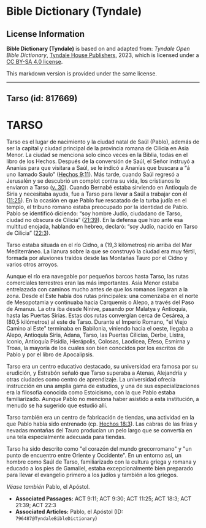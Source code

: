 # Bible Dictionary (Tyndale)

## License Information

**Bible Dictionary (Tyndale)** is based on and adapted from: _Tyndale Open Bible Dictionary_, [Tyndale House Publishers](https://tyndaleopenresources.com/), 2023, which is licensed under a [CC BY-SA 4.0 license](https://creativecommons.org/licenses/by-sa/4.0/legalcode.en).

This markdown version is provided under the same license.



--------------------------------

## Tarso (id: 817669)

TARSO
=====

Tarso es el lugar de nacimiento y la ciudad natal de Saúl (Pablo), además de ser la capital y ciudad principal de la provincia romana de Cilicia en Asia Menor. La ciudad se menciona solo cinco veces en la Biblia, todas en el libro de los Hechos. Después de la conversión de Saúl, el Señor instruyó a Ananías para que visitara a Saúl, se le indicó a Ananías que buscara a “á uno llamado Saulo” ([Hechos 9:11](https://ref.ly/Acts9:11)). Más tarde, cuando Saúl regresó a Jerusalén y se descubrió un complot contra su vida, los cristianos lo enviaron a Tarso ([v. 30](https://ref.ly/Acts9:30)). Cuando Bernabé estaba sirviendo en Antioquía de Siria y necesitaba ayuda, fue a Tarso para llevar a Saúl a trabajar con él ([11:25](https://ref.ly/Acts11:25)). En la ocasión en que Pablo fue rescatado de la turba judía en el templo, el tribuno romano estaba preocupado por la identidad de Pablo. Pablo se identificó diciendo: “soy hombre Judío, ciudadano de Tarso, ciudad no obscura de Cilicia” ([21:39](https://ref.ly/Acts21:39)). En la defensa que hizo ante esa multitud enojada, hablando en hebreo, declaró: “soy Judío, nacido en Tarso de Cilicia” ([22:3](https://ref.ly/Acts22:3)).

Tarso estaba situada en el río Cidno, a (19,3 kilómetros) río arriba del Mar Mediterráneo. La llanura sobre la que se construyó la ciudad era muy fértil, formada por aluviones traídos desde las Montañas Tauro por el Cidno y varios otros arroyos.

Aunque el río era navegable por pequeños barcos hasta Tarso, las rutas comerciales terrestres eran las más importantes. Asia Menor estaba entrelazada con caminos mucho antes de que los romanos llegaran a la zona. Desde el Este había dos rutas principales: una comenzaba en el norte de Mesopotamia y continuaba hacia Carquemis o Alepo, a través del Paso de Amanus. La otra iba desde Nínive, pasando por Malatya y Antioquía, hasta las Puertas Sirias. Estas dos rutas convergían cerca de Cesárea, a (80,5 kilómetros) al este de Tarso. Durante el Imperio Romano, "el Viejo Camino al Este" terminaba en Babilonia, viniendo hacia el oeste, llegaba a Alepo, Antioquía Siria, Adana, Tarso, las Puertas Cilicias, Derbe, Listra, Iconio, Antioquía Pisidia, Hierápolis, Colosas, Laodicea, Éfeso, Esmirna y Troas, la mayoría de los cuales son bien conocidos por los escritos de Pablo y por el libro de Apocalipsis.

Tarso era un centro educativo destacado, su universidad era famosa por su erudición, y Estrabón señaló que Tarso superaba a Atenas, Alejandría y otras ciudades como centro de aprendizaje. La universidad ofrecía instrucción en una amplia gama de estudios, y una de sus especializaciones era la filosofía conocida como Estoicismo, con la que Pablo estaba familiarizado. Aunque Pablo no menciona haber asistido a esta institución, a menudo se ha sugerido que estudió allí.

Tarso también era un centro de fabricación de tiendas, una actividad en la que Pablo había sido entrenado (cp. [Hechos 18:3](https://ref.ly/Acts18:3)). Las cabras de las frías y nevadas montañas del Tauro producían un pelo largo que se convertía en una tela especialmente adecuada para tiendas.

Tarso ha sido descrito como "el corazón del mundo grecorromano" y "un punto de encuentro entre Oriente y Occidente". En un entorno así, un hombre como Saúl de Tarso, familiarizado con la cultura griega y romana y educado a los pies de Gamaliel, estaba excepcionalmente bien preparado para llevar el evangelio primero a los judíos y también a los griegos.

*Véase también* Pablo, el Apóstol.

* **Associated Passages:** ACT 9:11; ACT 9:30; ACT 11:25; ACT 18:3; ACT 21:39; ACT 22:3
* **Associated Articles:** Pablo, el Apóstol (ID: `796487@TyndaleBibleDictionary`)

